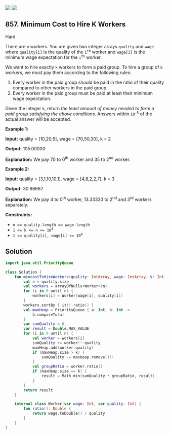 [![](https://img.shields.io/github/stars/javadev/LeetCode-in-Kotlin?label=Stars&style=flat-square)](https://github.com/javadev/LeetCode-in-Kotlin)
[![](https://img.shields.io/github/forks/javadev/LeetCode-in-Kotlin?label=Fork%20me%20on%20GitHub%20&style=flat-square)](https://github.com/javadev/LeetCode-in-Kotlin/fork)

## 857\. Minimum Cost to Hire K Workers

Hard

There are `n` workers. You are given two integer arrays `quality` and `wage` where `quality[i]` is the quality of the <code>i<sup>th</sup></code> worker and `wage[i]` is the minimum wage expectation for the <code>i<sup>th</sup></code> worker.

We want to hire exactly `k` workers to form a paid group. To hire a group of `k` workers, we must pay them according to the following rules:

1.  Every worker in the paid group should be paid in the ratio of their quality compared to other workers in the paid group.
2.  Every worker in the paid group must be paid at least their minimum wage expectation.

Given the integer `k`, return _the least amount of money needed to form a paid group satisfying the above conditions_. Answers within <code>10<sup>-5</sup></code> of the actual answer will be accepted.

**Example 1:**

**Input:** quality = [10,20,5], wage = [70,50,30], k = 2

**Output:** 105.00000

**Explanation:** We pay 70 to 0<sup>th</sup> worker and 35 to 2<sup>nd</sup> worker.

**Example 2:**

**Input:** quality = [3,1,10,10,1], wage = [4,8,2,2,7], k = 3

**Output:** 30.66667

**Explanation:** We pay 4 to 0<sup>th</sup> worker, 13.33333 to 2<sup>nd</sup> and 3<sup>rd</sup> workers separately.

**Constraints:**

*   `n == quality.length == wage.length`
*   <code>1 <= k <= n <= 10<sup>4</sup></code>
*   <code>1 <= quality[i], wage[i] <= 10<sup>4</sup></code>

## Solution

```kotlin
import java.util.PriorityQueue

class Solution {
    fun mincostToHireWorkers(quality: IntArray, wage: IntArray, k: Int): Double {
        val n = quality.size
        val workers = arrayOfNulls<Worker>(n)
        for (i in 0 until n) {
            workers[i] = Worker(wage[i], quality[i])
        }
        workers.sortBy { it!!.ratio() }
        val maxHeap = PriorityQueue { a: Int, b: Int ->
            b.compareTo(a)
        }
        var sumQuality = 0
        var result = Double.MAX_VALUE
        for (i in 0 until n) {
            val worker = workers[i]
            sumQuality += worker!!.quality
            maxHeap.add(worker.quality)
            if (maxHeap.size > k) {
                sumQuality -= maxHeap.remove()!!
            }
            val groupRatio = worker.ratio()
            if (maxHeap.size == k) {
                result = Math.min(sumQuality * groupRatio, result)
            }
        }
        return result
    }

    internal class Worker(var wage: Int, var quality: Int) {
        fun ratio(): Double {
            return wage.toDouble() / quality
        }
    }
}
```